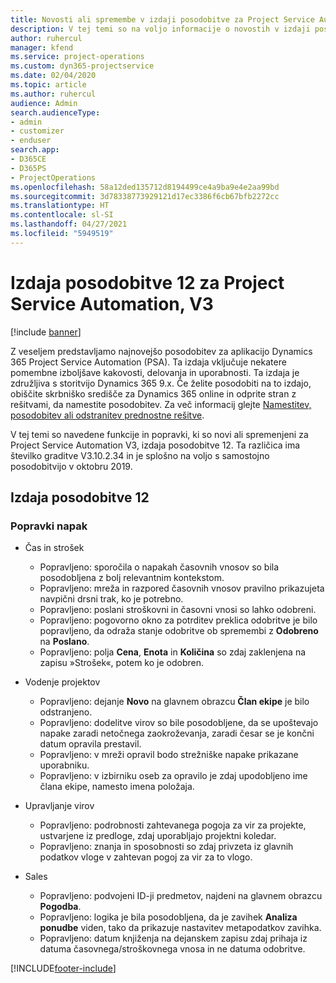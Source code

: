 ```yaml
---
title: Novosti ali spremembe v izdaji posodobitve za Project Service Automation 12, V3
description: V tej temi so na voljo informacije o novostih v izdaji posodobitve za Project Service Automation 12, V3.
author: ruhercul
manager: kfend
ms.service: project-operations
ms.custom: dyn365-projectservice
ms.date: 02/04/2020
ms.topic: article
ms.author: ruhercul
audience: Admin
search.audienceType:
- admin
- customizer
- enduser
search.app:
- D365CE
- D365PS
- ProjectOperations
ms.openlocfilehash: 58a12ded135712d8194499ce4a9ba9e4e2aa99bd
ms.sourcegitcommit: 3d78338773929121d17ec3386f6cb67bfb2272cc
ms.translationtype: HT
ms.contentlocale: sl-SI
ms.lasthandoff: 04/27/2021
ms.locfileid: "5949519"
---
```

# <a name="project-service-automation-update-release-12-v3"></a>Izdaja posodobitve 12 za Project Service Automation, V3

[!include [banner](../includes/psa-now-project-operations.md)]

Z veseljem predstavljamo najnovejšo posodobitev za aplikacijo Dynamics 365 Project Service Automation (PSA). Ta izdaja vključuje nekatere pomembne izboljšave kakovosti, delovanja in uporabnosti. Ta izdaja je združljiva s storitvijo Dynamics 365 9.x. Če želite posodobiti na to izdajo, obiščite skrbniško središče za Dynamics 365 online in odprite stran z rešitvami, da namestite posodobitev. Za več informacij glejte [Namestitev, posodobitev ali odstranitev prednostne rešitve](/power-platform/admin/install-remove-preferred-solution).

V tej temi so navedene funkcije in popravki, ki so novi ali spremenjeni za Project Service Automation V3, izdaja posodobitve 12. Ta različica ima številko graditve V3.10.2.34 in je splošno na voljo s samostojno posodobitvijo v oktobru 2019.

## <a name="update-release-12"></a>Izdaja posodobitve 12

### <a name="bug-fixes"></a>Popravki napak

- Čas in strošek

    - Popravljeno: sporočila o napakah časovnih vnosov so bila posodobljena z bolj relevantnim kontekstom.
    - Popravljeno: mreža in razpored časovnih vnosov pravilno prikazujeta navpični drsni trak, ko je potrebno.
    - Popravljeno: poslani stroškovni in časovni vnosi so lahko odobreni.
    - Popravljeno: pogovorno okno za potrditev preklica odobritve je bilo popravljeno, da odraža stanje odobritve ob spremembi z **Odobreno** na **Poslano**.
    - Popravljeno: polja **Cena**, **Enota** in **Količina** so zdaj zaklenjena na zapisu »Strošek«, potem ko je odobren.

- Vodenje projektov

    - Popravljeno: dejanje **Novo** na glavnem obrazcu **Član ekipe** je bilo odstranjeno.
    - Popravljeno: dodelitve virov so bile posodobljene, da se upoštevajo napake zaradi netočnega zaokroževanja, zaradi česar se je končni datum opravila prestavil.
    - Popravljeno: v mreži opravil bodo strežniške napake prikazane uporabniku.
    - Popravljeno: v izbirniku oseb za opravilo je zdaj upodobljeno ime člana ekipe, namesto imena položaja.

- Upravljanje virov

    - Popravljeno: podrobnosti zahtevanega pogoja za vir za projekte, ustvarjene iz predloge, zdaj uporabljajo projektni koledar.
    - Popravljeno: znanja in sposobnosti so zdaj privzeta iz glavnih podatkov vloge v zahtevan pogoj za vir za to vlogo.

- Sales

    - Popravljeno: podvojeni ID-ji predmetov, najdeni na glavnem obrazcu **Pogodba**.
    - Popravljeno: logika je bila posodobljena, da je zavihek **Analiza ponudbe** viden, tako da prikazuje nastavitev metapodatkov zavihka.
    - Popravljeno: datum knjiženja na dejanskem zapisu zdaj prihaja iz datuma časovnega/stroškovnega vnosa in ne datuma odobritve.


[!INCLUDE[footer-include](../includes/footer-banner.md)]